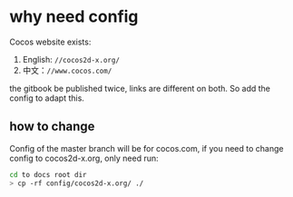 # why need config

Cocos website exists:

1. English: `//cocos2d-x.org/`
1. 中文：`//www.cocos.com/`

the gitbook be published twice, links are different on both. So add the config to adapt this.

## how to change

Config of the master branch will be for cocos.com, if you need to change config to cocos2d-x.org, only need run:

```sh
cd to docs root dir
> cp -rf config/cocos2d-x.org/ ./
```
